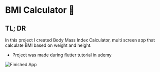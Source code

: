 # BMI Calculator 💪

## TL; DR

In this project I created Body Mass Index Calculator, multi screen app that calculate BMI based on weight and height.

* Project was made during flutter tutorial in udemy

![Finished App](https://github.com/londonappbrewery/Images/blob/master/bmi-calc-demo.gif)
